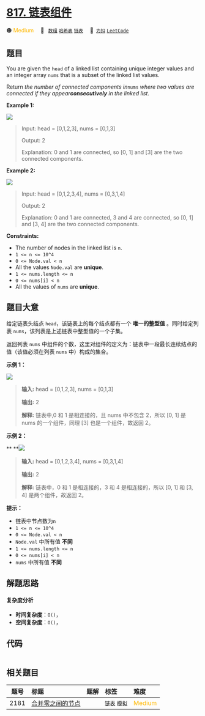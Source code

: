 # [817. 链表组件](https://2xiao.github.io/leetcode-js/problem/0817.html)

🟠 <font color=#ffb800>Medium</font>&emsp; 🔖&ensp; [`数组`](/tag/array.md) [`哈希表`](/tag/hash-table.md) [`链表`](/tag/linked-list.md)&emsp; 🔗&ensp;[`力扣`](https://leetcode.cn/problems/linked-list-components) [`LeetCode`](https://leetcode.com/problems/linked-list-components)

## 题目

You are given the `head` of a linked list containing unique integer values and
an integer array `nums` that is a subset of the linked list values.

Return _the number of connected components in_`nums` _where two values are
connected if they appear**consecutively** in the linked list_.



**Example 1:**

![](https://assets.leetcode.com/uploads/2021/07/22/lc-linkedlistcom1.jpg)

> Input: head = [0,1,2,3], nums = [0,1,3]
> 
> Output: 2
> 
> Explanation: 0 and 1 are connected, so [0, 1] and [3] are the two connected components.

**Example 2:**

![](https://assets.leetcode.com/uploads/2021/07/22/lc-linkedlistcom2.jpg)

> Input: head = [0,1,2,3,4], nums = [0,3,1,4]
> 
> Output: 2
> 
> Explanation: 0 and 1 are connected, 3 and 4 are connected, so [0, 1] and [3, 4] are the two connected components.

**Constraints:**

  * The number of nodes in the linked list is `n`.
  * `1 <= n <= 10^4`
  * `0 <= Node.val < n`
  * All the values `Node.val` are **unique**.
  * `1 <= nums.length <= n`
  * `0 <= nums[i] < n`
  * All the values of `nums` are **unique**.


## 题目大意

给定链表头结点 `head`，该链表上的每个结点都有一个 **唯一的整型值** 。同时给定列表 `nums`，该列表是上述链表中整型值的一个子集。

返回列表 `nums` 中组件的个数，这里对组件的定义为：链表中一段最长连续结点的值（该值必须在列表 `nums` 中）构成的集合。



**示例  1：**

![](https://assets.leetcode.com/uploads/2021/07/22/lc-linkedlistcom1.jpg)

> 
> 
> 
> 
> 
> **输入:** head = [0,1,2,3], nums = [0,1,3]
> 
> **输出:** 2
> 
> **解释:** 链表中,0 和 1 是相连接的，且 nums 中不包含 2，所以 [0, 1] 是 nums 的一个组件，同理 [3] 也是一个组件，故返回 2。

**示例 2：**

** **![](https://assets.leetcode.com/uploads/2021/07/22/lc-linkedlistcom2.jpg)

> 
> 
> 
> 
> 
> **输入:** head = [0,1,2,3,4], nums = [0,3,1,4]
> 
> **输出:** 2
> 
> **解释:** 链表中，0 和 1 是相连接的，3 和 4 是相连接的，所以 [0, 1] 和 [3, 4] 是两个组件，故返回 2。



**提示：**

  * 链表中节点数为`n`
  * `1 <= n <= 10^4`
  * `0 <= Node.val < n`
  * `Node.val` 中所有值 **不同**
  * `1 <= nums.length <= n`
  * `0 <= nums[i] < n`
  * `nums` 中所有值 **不同**


## 解题思路

#### 复杂度分析

- **时间复杂度**：`O()`，
- **空间复杂度**：`O()`，

## 代码

```javascript

```

## 相关题目

<!-- prettier-ignore -->
| 题号 | 标题 | 题解 | 标签 | 难度 |
| :------: | :------ | :------: | :------ | :------ |
| 2181 | [合并零之间的节点](https://leetcode.com/problems/merge-nodes-in-between-zeros) |  |  [`链表`](/tag/linked-list.md) [`模拟`](/tag/simulation.md) | <font color=#ffb800>Medium</font> |